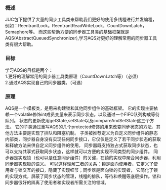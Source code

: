 ### 概述
   JUC包下提供了大量的同步工具类来帮助我们更好的使用多线程进行并发编程，
   例如：ReentrantLock，ReentrantReadWriteLock，CountDownLatch，Semaphore等。
   而这些帮助方便的同步器工具类的基础框架就是AQS(AbstractQueuedSynchronizer),学习AQS对更好的理解常用的同步器工具类有很大帮助。
   
### 目标
   学习AQS的目标是两个：  
   1.更好的理解常用的同步器工具类原理（CountDownLatch等）（必须）  
   2.通过AQS实现自己的同步器类。（可选）
   
### 原理
   AQS是一个模板类，是用来构建锁和其他同步组件的基础框架。
   它的实现主要依赖一个volatile修饰int成员变量来表示同步状态，以及通过一个FIFO队列构成等待队列。
   状态的更新使用getState,setState以及compareAndSetState这三个方法。
   它的子类通过重写AQS的几个protected修饰的用来改变同步状态的方法，其他方法主要是实现了排队和阻塞机制。
   子类被推荐定义为自定义同步组件的静态内部类，同步器自身没有实现任何同步接口，它仅仅是定义了若干同步状态的获取和释放方法来供自定义同步组件的使用，
   同步器既支持独占式获取同步状态，也可以支持共享式获取同步状态，这样就可以方便的实现不同类型的同步组件。
   同步器是实现锁（也可以是任意同步组件）的关键，在锁的实现中聚合同步器，利用同步器实现锁的语义。
   可以这样理解二者的关系：锁是面向使用者，它定义了使用者与锁交互的接口，隐藏了实现细节；同步器是面向锁的实现者，
   它简化了锁的实现方式，屏蔽了同步状态的管理，线程的排队，等待和唤醒等底层操作。锁和同步器很好的隔离了使用者和实现者所需关注的领域。
